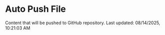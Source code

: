 # Auto Push File

Content that will be pushed to GitHub repository.
Last updated: 08/14/2025, 10:21:03 AM